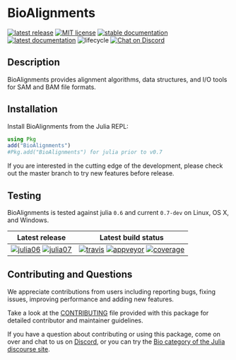 BioAlignments
=============

[![latest release][release-img]][release-url]
[![MIT license][license-img]][license-url]
[![stable documentation][docs-stable-img]][docs-stable-url]
[![latest documentation][docs-latest-img]][docs-latest-url]
![lifecycle][lifecycle-maturing]
[![Chat on Discord][discord-img]][discord-url]

Description
-----------

BioAlignments provides alignment algorithms, data structures, and I/O
tools for SAM and BAM file formats.

Installation
------------

Install BioAlignments from the Julia REPL:

```julia
using Pkg
add("BioAlignments")
#Pkg.add("BioAlignments") for julia prior to v0.7
```

If you are interested in the cutting edge of the development, please
check out the master branch to try new features before release.

Testing
-------

BioAlignments is tested against julia `0.6` and current `0.7-dev` on
Linux, OS X, and Windows.

| **Latest release** | **Latest build status** |
|:------------------:|:-----------------------:|
| [![julia06][juliapkg06-img]][juliapkg-url] [![julia07][juliapkg07-img]][juliapkg-url] | [![travis][travis-img]][travis-url] [![appveyor][appveyor-img]][appveyor-url] [![coverage][codecov-img]][codecov-url] |

Contributing and Questions
--------------------------

We appreciate contributions from users including reporting bugs, fixing
issues, improving performance and adding new features.

Take a look at the [CONTRIBUTING](CONTRIBUTING.md) file provided with
this package for detailed contributor and maintainer guidelines.

If you have a question about contributing or using this package, come
on over and chat to us on [Discord][discord-url], or you can try the
[Bio category of the Julia discourse site](https://discourse.julialang.org/c/domain/bio).

[release-img]:            https://img.shields.io/github/release/BioJulia/BioAlignments.jl.svg?style=flat-square
[release-url]:            https://github.com/BioJulia/BioAlignments.jl/releases/latest
[license-img]:            https://img.shields.io/badge/license-MIT-green.svg?style=flat-square
[license-url]:            https://github.com/BioJulia/BioAlignments.jl/blob/master/LICENSE
[docs-stable-img]:        https://img.shields.io/badge/docs-stable-blue.svg?style=flat-square
[docs-stable-url]:        https://biojulia.github.io/BioAlignments.jl/stable
[docs-latest-img]:        https://img.shields.io/badge/docs-latest-blue.svg?style=flat-square
[docs-latest-url]:        https://biojulia.github.io/BioAlignments.jl/latest/
[lifecycle-experimental]: https://img.shields.io/badge/lifecycle-experimental-orange.svg?style=flat-square
[lifecycle-maturing]:     https://img.shields.io/badge/lifecycle-maturing-blue.svg?style=flat-square
[lifecycle-stable]:       https://img.shields.io/badge/lifecycle-stable-brightgreen.svg?style=flat-square
[lifecycle-retired]:      https://img.shields.io/badge/lifecycle-retired-orange.svg?style=flat-square
[lifecycle-archived]:     https://img.shields.io/badge/lifecycle-archived-red.svg?style=flat-square
[lifecycle-dormant]:      https://img.shields.io/badge/lifecycle-dormant-blue.svg?style=flat-square
[lifecycle-questioning]:  https://img.shields.io/badge/lifecycle-questioning-blue.svg?style=flat-square
[discord-img]:            https://img.shields.io/badge/discord-chat-blue.svg?style=flat-square&logo=discord&colorB=%237289DA
[discord-url]:            https://discord.gg/z73YNFz
[juliapkg06-img]:         http://pkg.julialang.org/badges/BioAlignments_0.6.svg?style=flat-square
[juliapkg07-img]:         http://pkg.julialang.org/badges/BioAlignments_0.7.svg?style=flat-square
[juliapkg-url]:           http://pkg.julialang.org/?pkg=BioAlignments
[travis-img]:             https://img.shields.io/travis/BioJulia/BioAlignments.jl/master.svg?label=Linux+/+macOS
[travis-url]:             https://travis-ci.org/BioJulia/BioAlignments.jl
[appveyor-img]:           https://ci.appveyor.com/api/projects/status/klkynmkr1tgd30gq/branch/master?svg=true
[appveyor-url]:           https://ci.appveyor.com/project/Ward9250/bioalignments-jl/branch/master
[codecov-img]:            http://codecov.io/github/BioJulia/BioAlignments.jl/coverage.svg?branch=master
[codecov-url]:            http://codecov.io/github/BioJulia/BioAlignments.jl?branch=master
